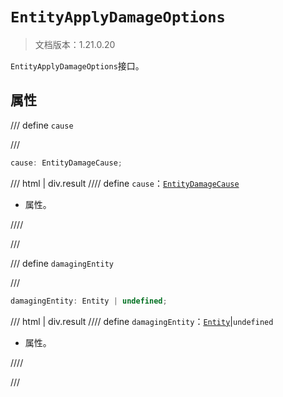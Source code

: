 # `EntityApplyDamageOptions`

> 文档版本：1.21.0.20

`EntityApplyDamageOptions`接口。

## 属性

/// define
`cause`


///

```js
cause: EntityDamageCause;
```

/// html | div.result
//// define
`cause`：[`EntityDamageCause`](./entitydamagecause.md)

- 属性。


////

///


/// define
`damagingEntity`


///

```js
damagingEntity: Entity | undefined;
```

/// html | div.result
//// define
`damagingEntity`：[`Entity`](./entity.md)|`undefined`

- 属性。


////

///

